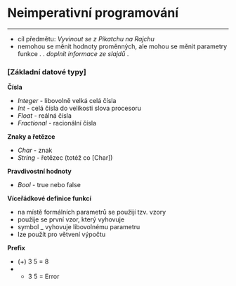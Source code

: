 # Neimperativní programování
--------
- cíl předmětu: *Vyvinout se z Pikatchu na Rajchu*
- nemohou se měnit hodnoty proměnných, ale mohou se měnit parametry funkce
.
. *doplnit informace ze slajdů*
.

### [Základní datové typy]
**Čísla**
- *Integer* - libovolně velká celá čísla
- *Int* - celá čísla do velikosti slova procesoru
- *Float* - reálná čísla
- *Fractional* - racionální čísla

**Znaky a řetězce**
- *Char* - znak
- *String* - řetězec (totéž co [Char])

**Pravdivostní hodnoty**
- *Bool* - true nebo false

**Víceřádkové definice funkcí**
- na místě formálních parametrů se použijí tzv. vzory
- použije se první vzor, který vyhovuje
- symbol _ vyhovuje libovolnému parametru
- lze použít pro větvení výpočtu

**Prefix**
- (+) 3 5 = 8
- + 3 5 = Error
